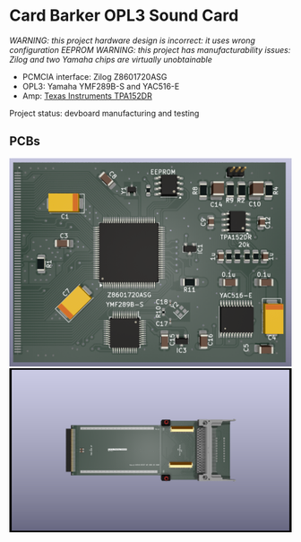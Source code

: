 # Card Barker OPL3 Sound Card

*WARNING: this project hardware design is incorrect: it uses wrong configuration EEPROM*
*WARNING: this project has manufacturability issues: Zilog and two Yamaha chips are virtually unobtainable*

* PCMCIA interface: Zilog Z8601720ASG
* OPL3: Yamaha YMF289B-S and YAC516-E
* Amp: [Texas Instruments TPA152DR](http://www.ti.com/lit/gpn/tpa152)

Project status: devboard manufacturing and testing

## PCBs
![Card](https://raw.githubusercontent.com/yottatsa/card_barker/main/pc_card/pc_card-render.png)
![devboard](https://github.com/yottatsa/card_barker/raw/main/devboard/devboard-render.png)

